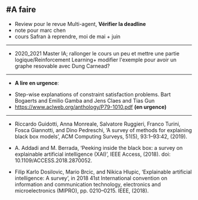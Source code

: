 #A faire
--

- Review pour le revue Multi-agent, **Vérifier la deadline** 
- note pour marc chen
- cours Safran à reprendre, moi de mai + juin


----
- 2020_2021 Master IA; rallonger le cours un peu et mettre une partie logique/Reinforcement Learning+ modifier l'exemple pour avoir un graphe resovable avec Dung Carnead? 


----

* **A lire en urgence**: 

- Step-wise explanations of constraint satisfaction problems. Bart Bogaerts and Emilio Gamba and Jens Claes and Tias Gun
- https://www.aclweb.org/anthology/P79-1010.pdf **(en urgence)**


-----

- Riccardo Guidotti, Anna Monreale, Salvatore Ruggieri, Franco Turini,
Fosca Giannotti, and Dino Pedreschi, ‘A survey of methods for explaining
black box models’, ACM Computing Surveys, 51(5), 93:1–93:42,
(2019).

- A. Addadi and M. Berrada, ‘Peeking inside the black box: a survey
on explainable artificial intelligence (XAI)’, IEEE Access, (2018). doi:
10.1109/ACCESS.2018.2870052.

- Filip Karlo Dosilovic, Mario Brcic, and Nikica Hlupic, ‘Explainable
artificial intelligence: A survey’, in 2018 41st International convention
on information and communication technology, electronics and microelectronics
(MIPRO), pp. 0210–0215. IEEE, (2018).




  
